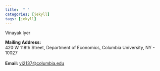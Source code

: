 ```yaml
---
title:  " "
categories: [jekyll]
tags: [jekyll]
---
```

Vinayak Iyer

<strong>Mailing Address:</strong><br/> 420 W 118th Street, Department of Economics, Columbia University, NY - 10027  
<br/>
<strong>Email:</strong> vi2137@columbia.edu  
